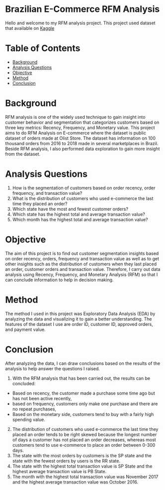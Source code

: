 # Brazilian E-Commerce RFM Analysis

Hello and welcome to my RFM analysis project. This project used dataset that available on [Kaggle](https://www.kaggle.com/datasets/olistbr/brazilian-ecommerce)

# Table of Contents
- [Background](#background)
- [Analysis Questions](#analysis-questions)
- [Objective](#objective)
- [Method](#method)
- [Conclusion](#conclusion)

# Background
RFM analysis is one of the widely used technique to gain insight into customer behavior and segmentation that categorizes customers based on three key metrics: Recency, Frequency, and Monetary value. This project aims to do RFM Analysis on E-commerce where the dataset is public dataset of orders made at Olist Store. The dataset has information on 100 thousand orders from 2016 to 2018 made in several marketplaces in Brazil. Beside RFM analysis, I also performed data exploration to gain more insight from the dataset.
  
# Analysis Questions
1. How is the segmentation of customers based on order recency, order frequency, and transaction value?
2. What is the distribution of customers who used e-commerce the last time they placed an order?
3. Which state have the most and fewest customer orders?
4. Which state has the highest total and average transaction value?
5. Which month has the highest total and average transaction value?

# Objective
The aim of this project is to find out customer segmentation insights based on order recency, orders, frequency and transaction value as well as to get other insights such as the distribution of customers when they last placed an order, customer orders and transaction value. Therefore, I carry out data analysis using Recency, Frequency, and Monetary Analysis (RFM) so that I can conclude information to help in decision making.

# Method
The method I used in this project was Exploratory Data Analysis (EDA) by analyzing the data and visualizing it to gain a better understanding. The features of the dataset I use are order ID, customer ID, approved orders, and payment value.

# Conclusion
After analyzing the data, I can draw conclusions based on the results of the analysis to help answer the questions I raised.

1. With the RFM analysis that has been carried out, the results can be concluded:
  * Based on recency, the customer made a purchase some time ago but has not been active recently,
  * based on frequency, customers only make one purchase and there are no repeat purchases,
  * Based on the monetary side, customers tend to buy with a fairly high spending value.
2. The distribution of customers who used e-commerce the last time they placed an order tends to be right skewed because the longest number of days a customer has not placed an order decreases, whereas most customers tend to use e-commerce to place an order between 0-300 days.
3. The state with the most orders by customers is the SP state and the state with the fewest orders by users is the RR state.
4. The state with the highest total transaction value is SP State and the highest average transaction value is PB State.
5. The month with the highest total transaction value was November 2017 and the highest average transaction value was October 2016.
